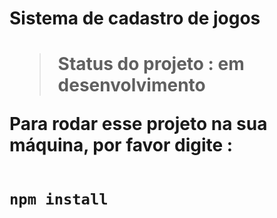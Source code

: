 <h1> Sistema de cadastro de jogos<h1>

> Status do projeto : em desenvolvimento

Para rodar esse projeto na sua máquina, por favor digite :

```

npm install
```
